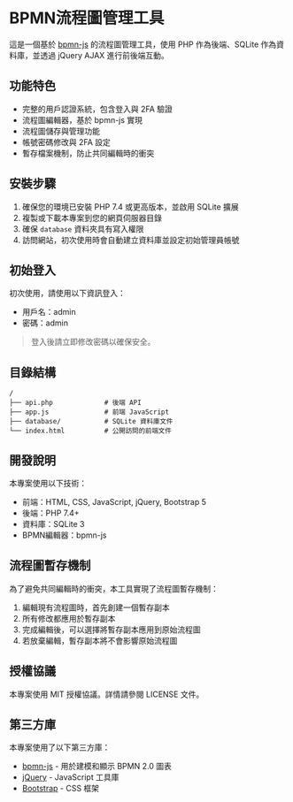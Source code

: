 # BPMN流程圖管理工具

這是一個基於 [bpmn-js](https://github.com/bpmn-io/bpmn-js) 的流程圖管理工具，使用 PHP 作為後端、SQLite 作為資料庫，並透過 jQuery AJAX 進行前後端互動。

## 功能特色

- 完整的用戶認證系統，包含登入與 2FA 驗證
- 流程圖編輯器，基於 bpmn-js 實現
- 流程圖儲存與管理功能
- 帳號密碼修改與 2FA 設定
- 暫存檔案機制，防止共同編輯時的衝突

## 安裝步驟

1. 確保您的環境已安裝 PHP 7.4 或更高版本，並啟用 SQLite 擴展
2. 複製或下載本專案到您的網頁伺服器目錄
3. 確保 `database` 資料夾具有寫入權限
4. 訪問網站，初次使用時會自動建立資料庫並設定初始管理員帳號

## 初始登入

初次使用，請使用以下資訊登入：

- 用戶名：admin
- 密碼：admin

> 登入後請立即修改密碼以確保安全。

## 目錄結構

```
/
├── api.php             # 後端 API
├── app.js              # 前端 JavaScript
├── database/           # SQLite 資料庫文件
└── index.html          # 公開訪問的前端文件
```

## 開發說明

本專案使用以下技術：

- 前端：HTML, CSS, JavaScript, jQuery, Bootstrap 5
- 後端：PHP 7.4+
- 資料庫：SQLite 3
- BPMN編輯器：bpmn-js

## 流程圖暫存機制

為了避免共同編輯時的衝突，本工具實現了流程圖暫存機制：

1. 編輯現有流程圖時，首先創建一個暫存副本
2. 所有修改都應用於暫存副本
3. 完成編輯後，可以選擇將暫存副本應用到原始流程圖
4. 若放棄編輯，暫存副本將不會影響原始流程圖

## 授權協議

本專案使用 MIT 授權協議。詳情請參閱 LICENSE 文件。

## 第三方庫

本專案使用了以下第三方庫：

- [bpmn-js](https://github.com/bpmn-io/bpmn-js) - 用於建模和顯示 BPMN 2.0 圖表
- [jQuery](https://jquery.com/) - JavaScript 工具庫
- [Bootstrap](https://getbootstrap.com/) - CSS 框架
